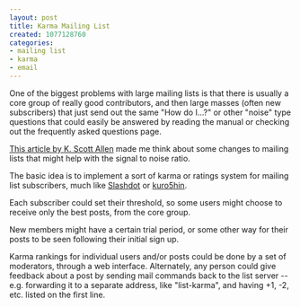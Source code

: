 ```yaml
--- 
layout: post
title: Karma Mailing List
created: 1077128760
categories: 
- mailing list
- karma
- email
---
```

<p>
	One of the biggest problems with large mailing lists is that there is usually a core group of really good contributors, and then large masses (often new subscribers) that just send out the same &quot;How do I...?&quot; or other &quot;noise&quot; type questions that could easily be answered by reading the manual or checking out the frequently asked questions page.</p>
<p>
	<a href="http://odetocode.com/Blogs/scott/archive/2004/02/17/171.aspx">This article by K. Scott Allen</a> made me think about some changes to mailing lists that might help with the signal to noise ratio.</p>
<p>
	The basic idea is to implement a sort of karma or ratings system for mailing list subscribers, much like <a href="http://www.slashdot.org">Slashdot</a> or <a href="http://kuro5hin.org">kuro5hin</a>.</p>
<p>
	Each subscriber could set their threshold, so some users might choose to receive only the best posts, from the core group.</p>
<p>
	New members might have a certain trial period, or some other way for their posts to be seen following their initial sign up.</p>
<p>
	Karma rankings for individual users and/or posts could be done by a set of moderators, through a web interface. Alternately, any person could give feedback about a post by sending mail commands back to the list server -- e.g. forwarding it to a separate address, like &quot;list-karma&quot;, and having +1, -2, etc. listed on the first line.</p>
